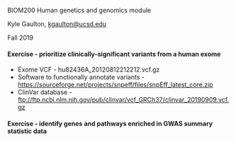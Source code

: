 BIOM200 Human genetics and genomics module

Kyle Gaulton, kgaulton@ucsd.edu

Fall 2019

#### Exercise - prioritize clinically-significant variants from a human exome

- Exome VCF - hu82436A_20120812212212.vcf.gz
- Software to functionally annotate variants - https://sourceforge.net/projects/snpeff/files/snpEff_latest_core.zip
- ClinVar database - ftp://ftp.ncbi.nlm.nih.gov/pub/clinvar/vcf_GRCh37/clinvar_20190909.vcf.gz

#### Exercise - identify genes and pathways enriched in GWAS summary statistic data
